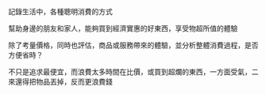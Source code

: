 <style>
.post-link {
    font-size: 20px;
}
    
p.rss-subscribe {
	display: none;
}

li.p-name {
	display: none;
}    
</style>

記錄生活中，各種聰明消費的方式

幫助身邊的朋友和家人，能夠買到經濟實惠的好東西，享受物超所值的體驗

除了考量價格，同時也評估，商品或服務帶來的體驗，並分析整體消費過程，是否方便省時？

不只是追求最便宜，而浪費太多時間在比價，或買到超爛的東西，一方面受氣，二來還得把物品丟掉，反而更浪費錢
